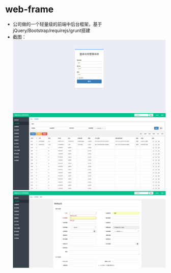 # web-frame
*   公司做的一个轻量级的前端中后台框架，基于jQuery/Bootstrap/requirejs/grunt搭建
*   截图：
![Alt text](https://raw.githubusercontent.com/vw331/web-frame/master/screen/1.png)
![Alt text](https://raw.githubusercontent.com/vw331/web-frame/master/screen/2.png)
![Alt text](https://raw.githubusercontent.com/vw331/web-frame/master/screen/3.png)

